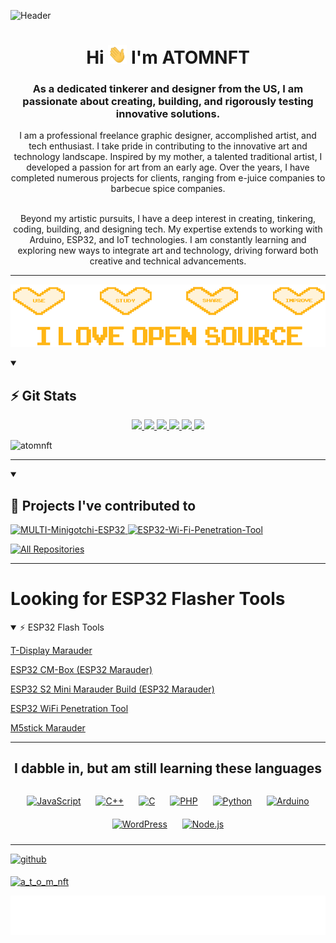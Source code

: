 ![Header](Images/myinfoheader.gif)

<h1 align="center">Hi <img src="Images/wave.gif" width="30px" height="30px" /> I'm ATOMNFT</h1>
<h3 align="center">As a dedicated tinkerer and designer from the US, I am passionate about creating, building, and rigorously testing innovative solutions.</h3>

<div align="center">
I am a professional freelance graphic designer, accomplished artist, and tech enthusiast. I take pride in contributing to the innovative art and technology landscape. Inspired by my mother, a talented traditional artist, I developed a passion for art from an early age. Over the years, I have completed numerous projects for clients, ranging from e-juice companies to barbecue spice companies.

<br>
<br>

Beyond my artistic pursuits, I have a deep interest in creating, tinkering, coding, building, and designing tech. My expertise extends to working with Arduino, ESP32, and IoT technologies. I am constantly learning and exploring new ways to integrate art and technology, driving forward both creative and technical advancements.
</div>

---
<!--ILOVEOPENSOURCE-->
<p align="center">
<img src="Images/ILOS.gif" height="100" width="100%">
</p>

<details open>
<summary><h2>⚡️ Git Stats</h2></summary>
<div align="center" >
<a  href="https://github.com/ATOMNFT">

![](http://github-profile-summary-cards.vercel.app/api/cards/profile-details?username=ATOMNFT&theme=aura_dark)
![](https://github.com/ATOMNFT/github-profile-summary-cards)
![](http://github-profile-summary-cards.vercel.app/api/cards/repos-per-language?username=ATOMNFT&theme=aura_dark)
![](http://github-profile-summary-cards.vercel.app/api/cards/most-commit-language?username=ATOMNFT&theme=aura_dark)
![](http://github-profile-summary-cards.vercel.app/api/cards/stats?username=ATOMNFT&theme=aura_dark)
![](http://github-profile-summary-cards.vercel.app/api/cards/productive-time?username=ATOMNFT&theme=aura_dark&utcOffset=8)
</a>
</div>

<p align="left"> <img src="https://komarev.com/ghpvc/?username=atomnft&label=Profile%20views&color=0e75b6&style=flat" alt="atomnft" /> </p>
</details>


---

<details open> 
  <summary><h2>📘 Projects I've contributed to</h2></summary>
  <!-- Repo info cards - https://github.com/ATOMNFT/github-readme-stats -->
  <!-- Small repo cards (fork) - https://github.com/ATOMNFT/github-readme-stats -->
	<a href="https://github.com/ATOMNFT/MULTI-Minigotchi-ESP32"><img width="278" src="https://github-readme-stats.vercel.app/api/pin/?username=ATOMNFT&repo=MULTI-Minigotchi-ESP32&show_icons=true&theme=chartreuse-dark&title_color=AAFF00&icon_color=F8D866&show_icons=true" alt="MULTI-Minigotchi-ESP32">
	</a>
	<a href="https://github.com/ATOMNFT/ESP32-Wi-Fi-Penetration-Tool"><img width="278" src="https://github-readme-stats.vercel.app/api/pin/?username=ATOMNFT&repo=ESP32-Wi-Fi-Penetration-Tool&show_icons=true&theme=chartreuse-dark&title_color=AAFF00&icon_color=F8D866&show_icons=true" alt="ESP32-Wi-Fi-Penetration-Tool">
	</a>

</details>

<a href="https://github.com/ATOMNFT?tab=repositories&sort=stargazers"><img alt="All Repositories" title="All Repositories" src="https://custom-icon-badges.demolab.com/badge/-Click%20Here%20For%20All%20My%20Repos-1F222E?style=for-the-badge&logoColor=white&logo=repo"/></a>
</details>

---

# Looking for ESP32 Flasher Tools
<details open>
<summary>⚡️ ESP32 Flash Tools</summary>
<p align="left"> 
  <a href=https://github.com/ATOMNFT/Marauder-T-display-TTGO>T-Display Marauder </a> </p>

<p align="left">
  <a href=https://github.com/ATOMNFT/CM-Box>ESP32 CM-Box (ESP32 Marauder)</a> </p>
  
<p align="left">
  <a href=https://github.com/ATOMNFT/ESP32-S2-Mini-Marauder-Build>ESP32 S2 Mini Marauder Build (ESP32 Marauder)</a> </p>

<p align="left"> 
  <a href=https://github.com/ATOMNFT/ESP32-Wi-Fi-Penetration-Tool>ESP32 WiFi Penetration Tool </a> </p>


<p align="left"> 
  <a href=https://github.com/ATOMNFT/M5stick-Marauder>M5stick Marauder </a> </p>
</details>

---

## <p align="center"> I dabble in, but am still learning these languages </p>
<div align="center">  
<a href="https://www.javascript.com/" target="_blank"><img style="margin: 10px" src="https://profilinator.rishav.dev/skills-assets/javascript-original.svg" alt="JavaScript" height="25" /></a>  
<a href="https://www.cplusplus.com/" target="_blank"><img style="margin: 10px" src="https://profilinator.rishav.dev/skills-assets/cplusplus-original.svg" alt="C++" height="25" /></a>  
<a href="https://www.cprogramming.com/" target="_blank"><img style="margin: 10px" src="https://profilinator.rishav.dev/skills-assets/c-original.svg" alt="C" height="25" /></a>  
<a href="https://www.php.net/" target="_blank"><img style="margin: 10px" src="https://profilinator.rishav.dev/skills-assets/php-original.svg" alt="PHP" height="25" /></a>  
<a href="https://www.python.org/" target="_blank"><img style="margin: 10px" src="https://profilinator.rishav.dev/skills-assets/python-original.svg" alt="Python" height="25" /></a>  
<a href="https://www.arduino.cc/" target="_blank"><img style="margin: 10px" src="https://profilinator.rishav.dev/skills-assets/arduino.png" alt="Arduino" height="25" /></a>  
<a href="https://wordpress.com/" target="_blank"><img style="margin: 10px" src="https://profilinator.rishav.dev/skills-assets/wordpress.png" alt="WordPress" height="25" /></a>  
<a href="https://nodejs.org/" target="_blank"><img style="margin: 10px" src="https://profilinator.rishav.dev/skills-assets/nodejs-original-wordmark.svg" alt="Node.js" height="25" /></a> 
</div>  

___

<p align="left">
<a href="https://github.com/ATOMNFT" target="_blank">
<img src=https://img.shields.io/badge/github-%2324292e.svg?&style=for-the-badge&logo=github&logoColor=white alt=github style="margin-bottom: 5px;" />
</a>  
</p>

<p align="left"> <a href="https://twitter.com/a_t_o_m_nft" target="blank"><img src="https://img.shields.io/twitter/follow/a_t_o_m_nft?logo=twitter&style=for-the-badge" alt="a_t_o_m_nft" /></a> </p>

<p align="center">
<img src="https://github.com/ATOMNFT/ATOMNFT/blob/main/Images/Repolike.svg">
</p>